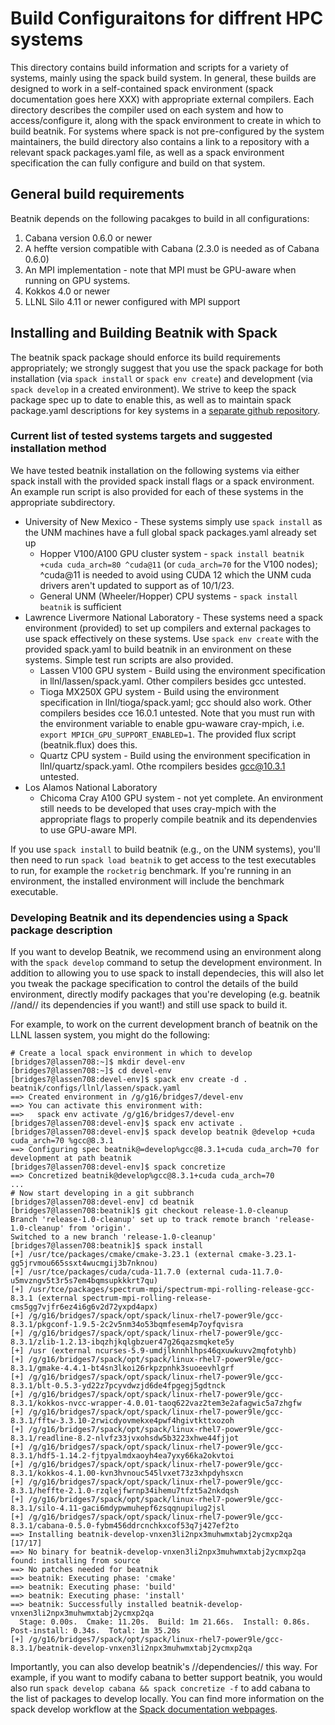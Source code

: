 # Build Configuraitons for diffrent HPC systems

This directory contains build information and scripts for a variety of systems, mainly using the spack build system.  In general, these builds are designed to work in a self-contained spack environment (spack documentation goes here XXX) with appropriate external compilers. Each directory describes the compiler used on each system and how to access/configure it, along with the spack environment to create in which to build beatnik.  For systems where spack is not pre-configured by the system maintainers, the build directory also contains a link to a repository with a relevant spack packages.yaml file, as well as a spack environment specification the can fully configure and build on that system. 

## General build requirements
Beatnik depends on the following pacakges to build in all configurations:
  1. Cabana version 0.6.0 or newer
  1. A heffte version compatible with Cabana (2.3.0 is needed as of Cabana 0.6.0)
  1. An MPI implementation - note that MPI must be GPU-aware when running on GPU systems.
  1. Kokkos 4.0 or newer
  1. LLNL Silo 4.11 or newer configured with MPI support

## Installing and Building Beatnik with Spack

The beatnik spack package should enforce its build requirements appropriately; we strongly suggest that you use the spack package for both installation (via `spack install` or `spack env create`) and development (via `spack develop` in a created environment). We strive to keep the spack package spec up to date to enable this, as well as to maintain spack package.yaml descriptions for key systems in a [separate github repository](https://github.com/CUP-ECS/spack-configs). 

### Current list of tested systems targets and suggested installation method

We have tested beatnik installation on the following systems via either spack install with the provided spack install flags or a spack environment. An example run script is also provided for each of these systems in the appropriate subdirectory.
  * University of New Mexico - These systems simply use `spack install` as the UNM machines have a full global spack packages.yaml already set up
    * Hopper V100/A100 GPU cluster system - `spack install beatnik +cuda cuda_arch=80 ^cuda@11` (or `cuda_arch=70` for the V100 nodes); ^cuda@11 is needed to avoid using CUDA 12 which the UNM cuda drivers aren't updated to support as of 10/1/23.
    * General UNM (Wheeler/Hopper) CPU systems - `spack install beatnik` is sufficient
  * Lawrence Livermore National Laboratory - These systems need a spack environment (provided) to set up compilers and external packages to use spack effectively on these systems. Use `spack env create` with the provided spack.yaml to build beatnik in an environment on these systems. Simple test run scripts are also provided.
    * Lassen V100 GPU system - Build using the environment specification in llnl/lassen/spack.yaml. Other compilers besides gcc untested.
    * Tioga MX250X GPU system - Build using the environment specification in llnl/tioga/spack.yaml; gcc should also work. Other compilers besides cce 16.0.1 untested. Note that you must run with the environment variable to enable gpu-waware cray-mpich, i.e. `export MPICH_GPU_SUPPORT_ENABLED=1`. The provided flux script (beatnik.flux) does this.
    * Quartz CPU system - Build using the environment specification in llnl/quartz/spack.yaml. Othe rcompilers besides gcc@10.3.1 untested.
  * Los Alamos National Laboratory
    * Chicoma Cray A100 GPU system - not yet complete. An environment still needs to be developed that uses cray-mpich with the appropriate flags to properly compile beatnik and its dependenvies to use GPU-aware MPI.

If you use `spack install` to build beatnik (e.g., on the UNM systems), you'll then need to run `spack load beatnik` to get access to the test executables to run, for example the `rocketrig` benchmark. If you're running in an environment, the installed environment will include the benchmark executable.

### Developing Beatnik and its dependencies using a Spack package description

If you want to develop Beatnik, we recommend using an environment along with the `spack develop` command to setup the development environment. In addition to allowing you to use spack to install dependecies, this will also let you tweak the package specification to control the details of the build environment, directly modify packages that you're developing (e.g. beatnik //and// its dependencies if you want!) and still use spack to build it. 

For example, to work on the current development branch of beatnik on the LLNL lassen system, you might do the following:
```
# Create a local spack environment in which to develop
[bridges7@lassen708:~]$ mkdir devel-env
[bridges7@lassen708:~]$ cd devel-env
[bridges7@lassen708:devel-env]$ spack env create -d . beatnik/configs/llnl/lassen/spack.yaml
==> Created environment in /g/g16/bridges7/devel-env
==> You can activate this environment with:
==>   spack env activate /g/g16/bridges7/devel-env
[bridges7@lassen708:devel-env]$ spack env activate .
[bridges7@lassen708:devel-env]$ spack develop beatnik @develop +cuda cuda_arch=70 %gcc@8.3.1
==> Configuring spec beatnik@=develop%gcc@8.3.1+cuda cuda_arch=70 for development at path beatnik
[bridges7@lassen708:devel-env]$ spack concretize
==> Concretized beatnik@develop%gcc@8.3.1+cuda cuda_arch=70
...
# Now start developing in a git subbranch
[bridges7@lassen708:devel-env] cd beatnik
[bridges7@lassen708:beatnik]$ git checkout release-1.0-cleanup
Branch 'release-1.0-cleanup' set up to track remote branch 'release-1.0-cleanup' from 'origin'.
Switched to a new branch 'release-1.0-cleanup'
[bridges7@lassen708:beatnik]$ spack install
[+] /usr/tce/packages/cmake/cmake-3.23.1 (external cmake-3.23.1-gg5jrvmou665ssxt4wucmgij3b7nknou)
[+] /usr/tce/packages/cuda/cuda-11.7.0 (external cuda-11.7.0-u5mvzngv5t3r5s7em4bqmsupkkkrt7qu)
[+] /usr/tce/packages/spectrum-mpi/spectrum-mpi-rolling-release-gcc-8.3.1 (external spectrum-mpi-rolling-release-cms5gg7vjfr6ez4i6g6v2d72yxpd4apx)
[+] /g/g16/bridges7/spack/opt/spack/linux-rhel7-power9le/gcc-8.3.1/pkgconf-1.9.5-2c2v5nm34o53bqmfesem4p7oyfqvisra
[+] /g/g16/bridges7/spack/opt/spack/linux-rhel7-power9le/gcc-8.3.1/zlib-1.2.13-ibqzhjkqlgbzuer47g26qazsmqkete5y
[+] /usr (external ncurses-5.9-umdjlknnhlhps46qxuwkuvv2mqfotyhb)
[+] /g/g16/bridges7/spack/opt/spack/linux-rhel7-power9le/gcc-8.3.1/gmake-4.4.1-bt4sn3lkoi26rkpzpnhk3suoeevhlgrf
[+] /g/g16/bridges7/spack/opt/spack/linux-rhel7-power9le/gcc-8.3.1/blt-0.5.3-yd22z7pcyvdwzjd6de4fpgegj5gdtnck
[+] /g/g16/bridges7/spack/opt/spack/linux-rhel7-power9le/gcc-8.3.1/kokkos-nvcc-wrapper-4.0.01-taoq622vaz2tem3e2afagwic5a7zhgfw
[+] /g/g16/bridges7/spack/opt/spack/linux-rhel7-power9le/gcc-8.3.1/fftw-3.3.10-2rwicdyovmekxe4pwf4hgivtkttxozoh
[+] /g/g16/bridges7/spack/opt/spack/linux-rhel7-power9le/gcc-8.3.1/readline-8.2-nlvfz33jvxohsdw5b3223xhwe44fjjot
[+] /g/g16/bridges7/spack/opt/spack/linux-rhel7-power9le/gcc-8.3.1/hdf5-1.14.2-fjtpyalmdxaoyh4ea7yxy66ka2okvtoi
[+] /g/g16/bridges7/spack/opt/spack/linux-rhel7-power9le/gcc-8.3.1/kokkos-4.1.00-kvn3hvnouc545lvxet73z3xhpdyhsxcn
[+] /g/g16/bridges7/spack/opt/spack/linux-rhel7-power9le/gcc-8.3.1/heffte-2.1.0-rzqlejfwrnp34ihemu7tfzt5a2nkdqsh
[+] /g/g16/bridges7/spack/opt/spack/linux-rhel7-power9le/gcc-8.3.1/silo-4.11-gaci6mdypwmuhepf6zsqqnupilug2jsl
[+] /g/g16/bridges7/spack/opt/spack/linux-rhel7-power9le/gcc-8.3.1/cabana-0.5.0-fybm456ddrcnchkxcof53q7j427ef2to
==> Installing beatnik-develop-vnxen3li2npx3muhwmxtabj2ycmxp2qa [17/17]
==> No binary for beatnik-develop-vnxen3li2npx3muhwmxtabj2ycmxp2qa found: installing from source
==> No patches needed for beatnik
==> beatnik: Executing phase: 'cmake'
==> beatnik: Executing phase: 'build'
==> beatnik: Executing phase: 'install'
==> beatnik: Successfully installed beatnik-develop-vnxen3li2npx3muhwmxtabj2ycmxp2qa
  Stage: 0.00s.  Cmake: 11.20s.  Build: 1m 21.66s.  Install: 0.86s.  Post-install: 0.34s.  Total: 1m 35.20s
[+] /g/g16/bridges7/spack/opt/spack/linux-rhel7-power9le/gcc-8.3.1/beatnik-develop-vnxen3li2npx3muhwmxtabj2ycmxp2qa
```

Importantly, you can also develop beatnik's //dependencies// this way. For example, if you want to modify cabana to better support beatnik, you would also run `spack develop cabana && spack concretize -f` to add cabana to the list of packages to develop locally. You can find more information on the spack develop workflow at the [Spack documentation webpages](https://spack-tutorial.readthedocs.io/en/latest/tutorial_developer_workflows.html).
